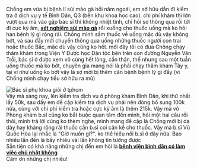 <p>Chồng em vừa bị bệnh lí sùi mào gà hồi năm ngoái, em sở hữu dẫn đi kiểm tra ở dịch vụ y tế Bình Dân, Q3 (bên khu khoa học cao). chi phí khám thì lớn vượt qua mà vào gặp bác sĩ thì không nhiệt tình, chỉ hỏi sơ thông qua rồi tới đi cực kỳ âm, <a href="http://phathaiantoanhcm.com/xet-nghiem-benh-sui-mao-ga-o-dau-tp.hcm-bao-nhieu-tien-117.html"><strong>xét nghiệm sùi mào gà</strong></a> rồi xuống cho thuốc uống mà ko hỏi han bệnh lý gì rộng rãi. Chồng mình sắm thuốc về uống mặc dù vậy không bớt, và sau đấy mới chuyển thông qua uống những thuốc người con trai hoặc thuốc Bắc, mặc dù vậy cũng ko hết. mới đây tôi có đưa Chồng chạy thăm khám trong Viện Y Dược học Dân tộc bên trên con đường Nguyễn Văn Trỗi, bác sĩ ở được xem vô cùng hết lòng, cẩn thận, thế nhưng sau một tuần uống thuốc mà ko bớt, chuyên gia mang nói là phải chạy thăm khám Tây y, tại ví như uống ko bớt vậy là sợ mới bị thêm căn bệnh bệnh lý gì đấy (vì Chồng mình chạy tiểu sở hữu ra mủ)</p>

<p><img alt="Bác sĩ phụ khoa giỏi ở tphcm" src="http://phathaiantoanhcm.com/upload/hinhanh/danh-sach-bac-si-kham-phu-khoa-gioi-o-tphcm.jpg" title="Bác sĩ phụ khoa giỏi ở tphcm" /><br />
Vậy mà sáng nay, lên kiểm tra dịch vụ ở phòng khám Bình Dân, khi thứ nhất lấy 50k, sau đấy em đề cập kiểm tra dịch vụ phải nên đóng bổ sung 100k nữa, cùng với chi phí kiểm tra hoặc cực kỳ âm là thêm 215k. Vậy mà vô Phòng khám b.sĩ cũng ko bắt buộc quan tâm đến mình, hỏi một hai câu rồi thôi, mình trả lời cũng ko thèm nghe, mình mang đề cập là Chồng mới bị dạ dày hay kháng rộng rãi thuốc cần b.sĩ coi cân kể cho thuốc. Vậy mà b.sĩ Vũ Quốc Hòa lại nhắc là &quot;Giờ muốn gì?&quot;. ko thể hiểu nổi b.sĩ ở đây nữa. Bao nhiêu lần đến là bấy nhiêu vài lần không tin tưởng được<br />
Sẵn tiện có khả năng những chị đến em hỏi là <a href="http://phathaiantoanhcm.com/benh-vien-binh-dan-co-kham-chu-nhat-khong-303.html"><strong>bệnh viện bình dân có làm việc chủ nhật không</strong></a><br />
Cảm ơn những chị nhiều!</p>
